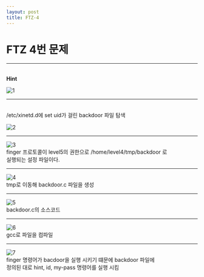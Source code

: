 ```yaml
---
layout: post
title: FTZ-4
---
```

<h1>FTZ 4번 문제</h1>

___
<br>
<strong>Hint</strong>
<br>

![1](https://user-images.githubusercontent.com/39820421/61165960-57cde480-a562-11e9-8115-83b40204dd55.png)

____

<br>
/etc/xinetd.d에 set uid가 걸린 backdoor 파일 탐색
<br>

![2](https://user-images.githubusercontent.com/39820421/61165961-58667b00-a562-11e9-83a7-0c4e83eafb63.png)


___

![3](https://user-images.githubusercontent.com/39820421/61165962-58667b00-a562-11e9-9e6b-13b457b73853.png)
<br>
finger 프로토콜이 level5의 권한으로 /home/level4/tmp/backdoor 로 <br>실행되는 설정 파일이다.

___

![4](https://user-images.githubusercontent.com/39820421/61165963-58667b00-a562-11e9-8676-fbeb16ae04d3.png)
<br>
tmp로 이동해 backdoor.c 파일을 생성

____

![5](https://user-images.githubusercontent.com/39820421/61165964-58667b00-a562-11e9-9c18-649dd34a8ae6.png)
<br>backdoor.c의 소스코드

___

![6](https://user-images.githubusercontent.com/39820421/61165965-58ff1180-a562-11e9-8d5e-07567e2a29aa.png)
<br>gcc로 파일을 컴파일

____

![7](https://user-images.githubusercontent.com/39820421/61165966-58ff1180-a562-11e9-90af-cb39e6e9553b.png)
<br>finger 명령어가 bacdoor을 실행 시키기 떄문에 backdoor 파일에<br> 정의된 대로 hint, id, my-pass 명령어를
실행 시킴
